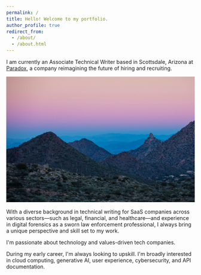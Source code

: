 ```yaml
---
permalink: /
title: Hello! Welcome to my portfolio.
author_profile: true
redirect_from: 
  - /about/
  - /about.html
---
```

 
I am currently an Associate Technical Writer based in Scottsdale, Arizona at [Paradox](https://www.paradox.ai/), a company reimagining the future of hiring and recruiting.

![Scottsdale, Arizona](images/scottsdale.jpg)

With a diverse background in technical writing for SaaS companies across various sectors—such as legal, financial, and healthcare—and experience in digital forensics as a sworn law enforcement professional, I always bring a unique perspective and skill set to my work. 

I'm passionate about technology and values-driven tech companies. 

During my early career, I'm always looking to upskill. I'm broadly interested in cloud computing, generative AI, user experience, cybersecurity, and API documentation.

